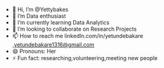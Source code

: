 - 👋 Hi, I’m @Yettybakes
- 👀 I’m Data enthusiast
- 🌱 I’m currently learning Data Analytics
- 💞️ I’m looking to collaborate on Research Projects
- 📫 How to reach me linkedIn.com/in/yetundebakare ,yetundebakare1316@gmail.com
- 😄 Pronouns: Her
- ⚡ Fun fact: researching,volunteering,meeting new people

<!---
Yettybakes/Yettybakes is a ✨ special ✨ repository because its `README.md` (this file) appears on your GitHub profile.
You can click the Preview link to take a look at your changes.
--->
